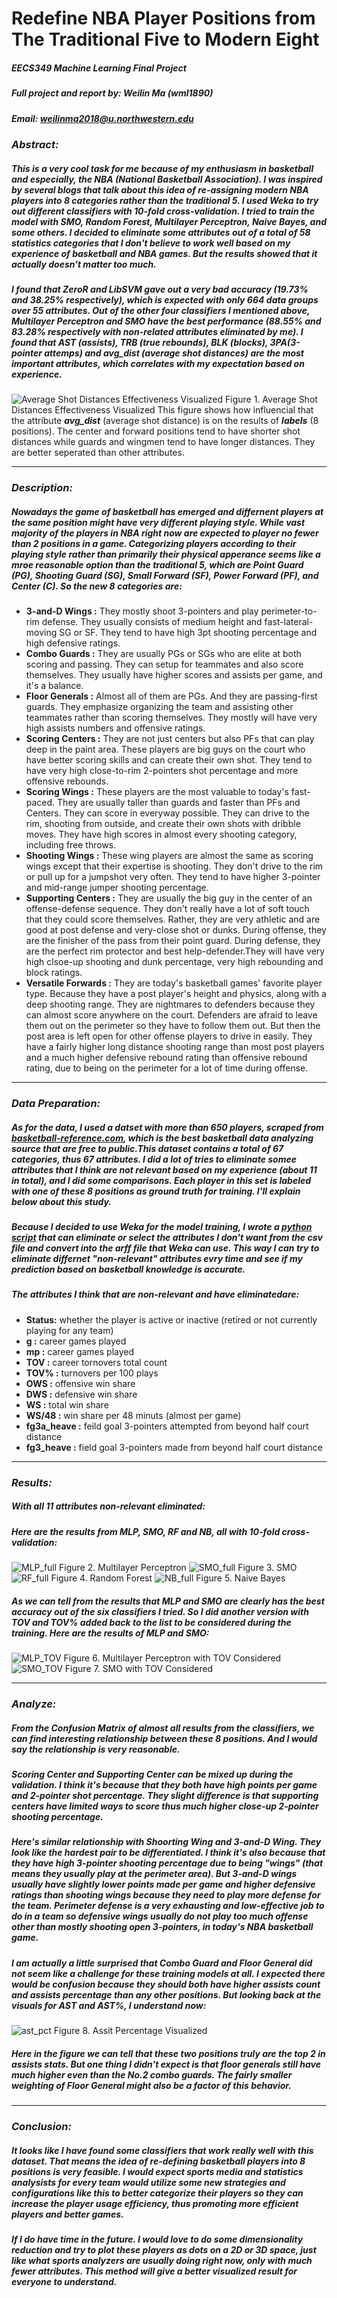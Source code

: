 # Redefine NBA Player Positions from The Traditional Five to Modern Eight

##### **EECS349 Machine Learning Final Project**
##### Full project and report by: Weilin Ma (wml1890)
##### Email: weilinma2018@u.northwestern.edu

### _Abstract:_
##### This is a very cool task for me because of my enthusiasm in basketball and especially, the NBA (National Basketball Association). I was inspired by several blogs that talk about this idea of re-assigning modern NBA players into 8 categories rather than the traditional 5. I used Weka to try out different classifiers with 10-fold cross-validation. I tried to train the model with _**SMO, Random Forest, Multilayer Perceptron, Naive Bayes**_, and some others. I decided to eliminate some attributes out of a total of _**58 statistics categories**_ that I don't believe to work well based on my experience of basketball and NBA games. But the results showed that it actually doesn't matter too much.


##### I found that _**ZeroR**_ and _**LibSVM**_ gave out a very bad accuracy (19.73% and 38.25% respectively), which is expected with only 664 data groups over 55 attributes. Out of the other four classifiers I mentioned above, Multilayer Perceptron and SMO have the best performance (88.55% and 83.28% respectively with non-related attributes eliminated by me). I found that AST (assists), TRB (true rebounds), BLK (blocks), 3PA(3-pointer attemps) and avg_dist (average shot distances) are the most important attributes, which correlates with my expectation based on experience.

![Average Shot Distances Effectiveness Visualized](https://github.com/KansoW/EECS349_Final_Project/blob/master/images/avg_dist.png)
Figure 1. Average Shot Distances Effectiveness Visualized
This figure shows how influencial that the attribute **_avg_dist_** (average shot distance) is on the results of _**labels**_ (8 positions). The center and forward positions tend to have shorter shot distances while guards and wingmen tend to have longer distances. They are better seperated than other attributes.

---

### _Description:_
##### Nowadays the game of basketball has emerged and differnent players at the same position might have very different playing style. While vast majority of the players in NBA right now are expected to player no fewer than 2 positions in a game. Categorizing players according to their playing style rather than primarily their physical apperance seems like a mroe reasonable option than the traditional 5, which are Point Guard (**PG**), Shooting Guard (**SG**), Small Forward (**SF**), Power Forward (**PF**), and Center (**C**). So the new 8 categories are:

* **3-and-D Wings :** They mostly shoot 3-pointers and play perimeter-to-rim defense. They usually consists of medium height and fast-lateral-moving SG or SF. They tend to have high 3pt shooting percentage and high defensive ratings.
* **Combo Guards :** They are usually PGs or SGs who are elite at both scoring and passing. They can setup for teammates and also score themselves. They usually have higher scores and assists per game, and it's a balance.
* **Floor Generals :** Almost all of them are PGs. And they are passing-first guards. They emphasize organizing the team and assisting other teammates rather than scoring themselves. They mostly will have very high assists numbers and offensive ratings.
* **Scoring Centers :** They are not just centers but also PFs that can play deep in the paint area. These players are big guys on the court who have better scoring skills and can create their own shot. They tend to have very high close-to-rim 2-pointers shot percentage and more offensive rebounds.
* **Scoring Wings :** These players are the most valuable to today's fast-paced. They are usually taller than guards and faster than PFs and Centers. They can score in everyway possible. They can drive to the rim, shooting from outside, and create their own shots with dribble moves. They have high scores in almost every shooting category, including free throws.
* **Shooting Wings :** These wing players are almost the same as scoring wings except that their expertise is shooting. They don't drive to the rim or pull up for a jumpshot very often. They tend to have higher 3-pointer and mid-range jumper shooting percentage.
* **Supporting Centers :** They are usually the big guy in the center of an offense-defense sequence. They don't really have a lot of soft touch that they could score themselves. Rather, they are very athletic and are good at post defense and very-close shot or dunks. During offense, they are the finisher of the pass from their point guard. During defense, they are the perfect rim protector and best help-defender.They will have very high clsoe-up shooting and dunk percentage, very high rebounding and block ratings.
* **Versatile Forwards :** They are today's basketball games' favorite player type. Because they have a post player's height and physics, along with a deep shooting range. They are nightmares to defenders because they can almost score anywhere on the court. Defenders are afraid to leave them out on the perimeter so they have to follow them out. But then the post area is left open for other offense players to drive in easily. They have a fairly higher long distance shooting range than most post players and a much higher defensive rebound rating than offensive rebound rating, due to being on the perimeter for a lot of time during offense.

---

### _Data Preparation:_
##### As for the data, I used a datset with more than 650 players, scraped from [basketball-reference.com](https://www.basketball-reference.com/play-index/), which is the best basketball data analyzing source that are free to public.This dataset contains a total of 67 categories, thus _**67 attributes**_. I did a lot of tries to eliminate somee attributes that I think are not relevant based on my experience (about 11 in total), and I did some comparisons. Each player in this set is labeled with one of these 8 positions as ground truth for training. I'll explain below about this study.

##### Because I decided to use Weka for the model training, I wrote a [python script](https://github.com/KansoW/EECS349_Final_Project/blob/master/convert_arff.py) that can _**eliminate or select**_ the attributes I don't want from the _**csv**_ file and convert into the _**arff**_ file that Weka can use. This way I can try to eliminate differnet "non-relevant" attributes evry time and see if my prediction based on basketball knowledge is accurate. 

##### The attributes I think that are non-relevant and have eliminatedare:
* **Status:** whether the player is active or inactive (retired or not currently playing for any team)
* **g :** career games played 
* **mp :** career games played
* **TOV :** career tornovers total count
* **TOV% :** turnovers per 100 plays
* **OWS :** offensive win share
* **DWS :** defensive win share
* **WS :** total win share
* **WS/48 :** win share per 48 minuts (almost per game)
* **fg3a_heave :** feild goal 3-pointers attempted from beyond half court distance
* **fg3_heave :** field goal 3-pointers made from beyond half court distance

---

### _Results:_
##### _**With all 11 attributes non-relevant eliminated:**_
##### Here are the results from MLP, SMO, RF and NB, all with 10-fold cross-validation:
![MLP_full](https://github.com/KansoW/EECS349_Final_Project/blob/master/images/MLP_full.png)
Figure 2. Multilayer Perceptron
![SMO_full](https://github.com/KansoW/EECS349_Final_Project/blob/master/images/SMO_full.png)
Figure 3. SMO
![RF_full](https://github.com/KansoW/EECS349_Final_Project/blob/master/images/RF_full.png)
Figure 4. Random Forest
![NB_full](https://github.com/KansoW/EECS349_Final_Project/blob/master/images/NaiveBayes_full.png)
Figure 5. Naive Bayes

##### As we can tell from the results that MLP and SMO are clearly has the best accuracy out of the six classifiers I tried. So I did another version with *TOV* and *TOV%* added back to the list to be considered during the training. Here are the results of MLP and SMO:
![MLP_TOV](https://github.com/KansoW/EECS349_Final_Project/blob/master/images/MLP_TOV.png)
Figure 6. Multilayer Perceptron with TOV Considered
![SMO_TOV](https://github.com/KansoW/EECS349_Final_Project/blob/master/images/SMO_TOV.png)
Figure 7. SMO with TOV Considered

---

### _Analyze:_
#####  From the _**Confusion Matrix**_ of almost all results from the classifiers, we can find interesting relationship between these 8 positions. And I would say the relationship is very reasonable.
##### _**Scoring Center**_ and _**Supporting Center**_ can be mixed up during the validation. I think it's because that they both have high points per game and 2-pointer shot percentage. They slight difference is that supporting centers have limited ways to score thus much higher close-up 2-pointer shooting percentage. 
##### Here's similar relationship with _**Shoorting Wing**_ and _**3-and-D Wing**_. They look like the hardest pair to be differentiated. I think it's also because that they have high 3-pointer shooting percentage due to being _**"wings"**_ (that means they usually play at the perimeter area). But 3-and-D wings usually have slightly lower points made per game and higher defensive ratings than shooting wings because they need to play more defense for the team. Perimeter defense is a very exhausting and low-effective job to do in a team so defensive wings usually do not play too much offense other than mostly shooting open 3-pointers, in today's NBA basketball game.
##### I am actually a little surprised that _**Combo Guard**_ and _**Floor General**_ did not seem like a challenge for these training models at all. I expected there would be confusion because they should both have higher assists count and assists percentage than any other positions. But looking back at the visuals for _**AST**_ and _**AST%**_, I understand now:
![ast_pct](https://github.com/KansoW/EECS349_Final_Project/blob/master/images/AST_pct.png)
Figure 8. Assit Percentage Visualized
##### Here in the figure we can tell that these two positions truly are the top 2 in assists stats. But one thing I didn't expect is that floor generals still have much higher even than the No.2 combo guards. The fairly smaller weighting of Floor General might also be a factor of this behavior. 

___

### _Conclusion:_
##### It looks like I have found some classifiers that work really well with this dataset. That means the idea of re-defining basketball players into 8 positions is very feasible. I would expect sports media and statistics analysists for every team would utilize some new strategies and configurations like this to better categorize their players so they can increase the player usage efficiency, thus promoting more efficient players and better games.
##### If I do have time in the future. I would love to do some _**dimensionality**_ reduction and try to plot these players as dots on a 2D or 3D space, just like what sports analyzers are usually doing right now, only with much fewer attributes. This method will give a better visualized result for everyone to understand.
